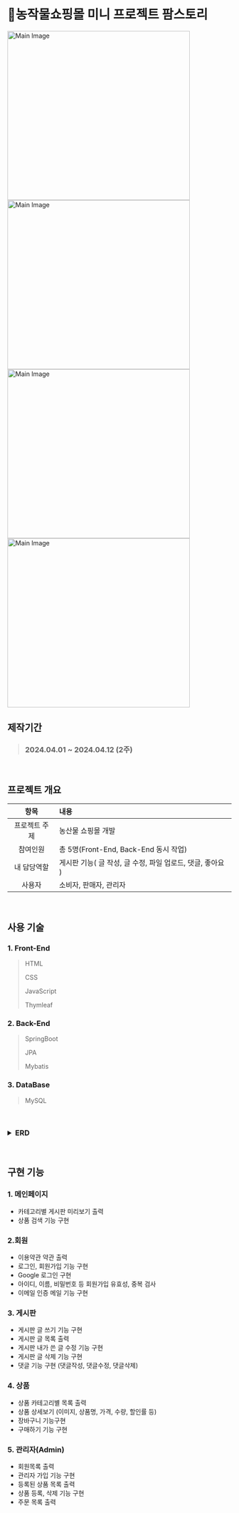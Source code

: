 # 🍉농작물쇼핑몰 미니 프로젝트 팜스토리
<img src="https://github.com/user-attachments/assets/1c59d40a-f107-4cca-a897-75e65a57669f" alt="Main Image" width="410" height="380">
<img src="https://github.com/user-attachments/assets/fc95a94e-6b2f-443c-95e4-92520c809470" alt="Main Image" width="410" height="380">
<img src="https://github.com/user-attachments/assets/fec3bd67-19f3-4d97-b527-10582b1c91aa" alt="Main Image" width="410" height="380">
<img src="https://github.com/user-attachments/assets/e6506e12-7ac9-48ff-b0cb-ac2ec9121c65" alt="Main Image" width="410" height="380">

## 제작기간
> ### 2024.04.01 ~ 2024.04.12 (2주)  
<br/>

## 프로젝트 개요
| 항목 | 내용 | 
| :---: | :--- | 
| 프로젝트 주제  | 농산물 쇼핑몰 개발  |
| 참여인원  | 총 5명(Front-End, Back-End 동시 작업)  |
| 내 담당역할  | 게시판 기능( 글 작성, 글 수정, 파일 업로드, 댓글, 좋아요 ) |
| 사용자  | 소비자, 판매자, 관리자 |
<br/>
  
## 사용 기술
### 1. Front-End
> HTML
> 
> CSS
> 
> JavaScript
> 
> Thymleaf  

### 2. Back-End
> SpringBoot
> 
> JPA
> 
> Mybatis  

### 3. DataBase
> MySQL  
<br/>

<h3>
<details>
  <summary>ERD</summary>
   ![팜스토리 ERD](https://github.com/user-attachments/assets/8e6ef7bf-dde3-4a13-a155-dfbdd18bfc08)
</details>
</h3>
<br/>

## 구현 기능
### 1. 메인페이지
* 카테고리별 게시판 미리보기 출력
* 상품 검색 기능 구현

### 2.회원
* 이용약관 약관 출력
* 로그인, 회원가입 기능 구현
* Google 로그인 구현
* 아이디, 이름, 비밀번호 등 회원가입 유효성, 중복 검사
* 이메일 인증 메일 기능 구현

### 3. 게시판
* 게시판 글 쓰기 기능 구현
* 게시판 글 목록 출력
* 게시판 내가 쓴 글 수정 기능 구현
* 게시판 글 삭제 기능 구현
* 댓글 기능 구현 (댓글작성, 댓글수정, 댓글삭제)

### 4. 상품
* 상품 카테고리별 목록 출력
* 상품 상세보기 (이미지, 상품명, 가격, 수량, 할인률 등)
* 장바구니 기능구현
* 구매하기 기능 구현

### 5. 관리자(Admin)
* 회원목록 출력
* 관리자 가입 기능 구현
* 등록된 상품 목록 출력
* 상품 등록, 삭제 기능 구현
* 주문 목록 출력
